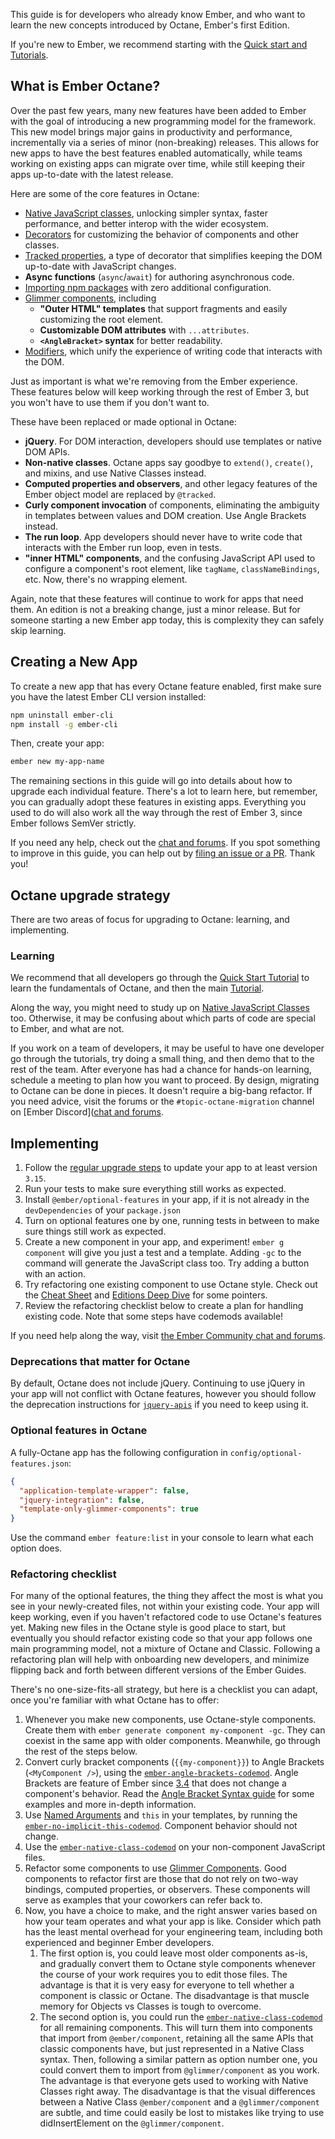 This guide is for developers who already know Ember, and who want to learn the new concepts introduced
by Octane, Ember's first Edition.

If you're new to Ember, we recommend starting with the [Quick start and Tutorials](https://emberjs.com/learn).

## What is Ember Octane?

Over the past few years, many new features have been added to Ember with the goal of introducing a new programming model for the framework.
This new model brings major gains in productivity and performance, incrementally via a series of minor (non-breaking) releases.
This allows for new apps to have the best features enabled automatically, while teams working on existing apps can migrate over time, while still keeping their apps up-to-date with the latest release.

Here are some of the core features in Octane:

- [Native JavaScript classes](../../in-depth-topics/native-classes-in-depth/), unlocking simpler syntax, faster performance,
  and better interop with the wider ecosystem.
- [Decorators](../../in-depth-topics/native-classes-in-depth/#toc_decorators) for customizing the behavior of components and other classes.
- [Tracked properties](../../in-depth-topics/autotracking-in-depth/), a type of decorator that simplifies keeping the DOM
  up-to-date with JavaScript changes.
- **Async functions** (`async`/`await`) for authoring asynchronous code.
- [Importing npm packages](../../addons-and-dependencies/managing-dependencies/#toc_regular-npm-packages) with zero additional configuration.
- [Glimmer components](../../components/), including
  - **"Outer HTML" templates** that support fragments and easily customizing the
    root element.
  - **Customizable DOM attributes** with `...attributes`.
  - **`<AngleBracket>` syntax** for better readability.
- [Modifiers](../../components/template-lifecycle-dom-and-modifiers/), which unify the experience of writing code that interacts with the DOM.

Just as important is what we're removing from the Ember experience. These
features below will keep working through the rest of Ember 3, but you won't have to use them if you don't
want to.

These have been replaced or made optional in Octane:

- **jQuery**. For DOM interaction, developers should use templates or native DOM
  APIs.
- **Non-native classes**. Octane apps say goodbye to `extend()`, `create()`, and
  mixins, and use Native Classes instead.
- **Computed properties and observers**, and other legacy features of the Ember
  object model are replaced by `@tracked`.
- **Curly component invocation** of components, eliminating the ambiguity in templates between
  values and DOM creation. Use Angle Brackets instead.
- **The run loop**. App developers should never have to write code that interacts
  with the Ember run loop, even in tests.
- **"inner HTML" components**, and the confusing JavaScript API used to
  configure a component's root element, like `tagName`, `classNameBindings`,
  etc. Now, there's no wrapping element.

Again, note that these features will continue to work for apps that need them.
An edition is not a breaking change, just a minor release. But for someone starting
a new Ember app today, this is complexity they can safely skip learning.

## Creating a New App

To create a new app that has every Octane feature enabled, first make sure you have the latest Ember CLI version installed:

```sh
npm uninstall ember-cli
npm install -g ember-cli
```

Then, create your app:

```sh
ember new my-app-name
```

The remaining sections in this guide will go into details about how to upgrade
each individual feature. There's a lot to learn here, but remember, you can
gradually adopt these features in existing apps. Everything you used to do will
also work all the way through the rest of Ember 3, since Ember follows SemVer
strictly.

If you need any help, check out the [chat and forums](https://emberjs.com/community/).
If you spot something to improve in this guide, you can help out by
[filing an issue or a PR](https://github.com/ember-learn/guides-source). Thank you!


## Octane upgrade strategy

There are two areas of focus for upgrading to Octane: learning, and implementing.

### Learning

We recommend that all developers go through the [Quick Start Tutorial](../getting-started/quick-start/) to learn the fundamentals of Octane, and then the main [Tutorial](../../tutorial/). 

Along the way, you might need to study up on [Native JavaScript Classes](https://developer.mozilla.org/en-US/docs/Web/JavaScript/Reference/Statements/class) too. Otherwise, it may be confusing about which parts of code are special to Ember, and what are not.

If you work on a team of developers, it may be useful to have one developer go through the tutorials, try doing a small thing, and then demo that to the rest of the team. After everyone has had a chance for hands-on learning, schedule a meeting to plan how you want to proceed.
By design, migrating to Octane can be done in pieces. It doesn't require a big-bang refactor. If you need advice, visit the forums or the `#topic-octane-migration` channel on [Ember Discord]([chat and forums](https://emberjs.com/community/).

## Implementing

1. Follow the [regular upgrade steps](https://cli.emberjs.com/release/basic-use/upgrading/) to update your app to at least version `3.15`.
2. Run your tests to make sure everything still works as expected.
5. Install `@ember/optional-features` in your app, if it is not already in the `devDependencies` of your `package.json`
6. Turn on optional features one by one, running tests in between to make sure things still work as expected.
7. Create a new component in your app, and experiment! `ember g component` will give you just a test and a template. Adding `-gc` to the command will generate the JavaScript class too. Try adding a button with an action.
8. Try refactoring one existing component to use Octane style. Check out the [Cheat Sheet](./cheat-sheet/) and [Editions Deep Dive](./editions/) for some pointers.
9. Review the refactoring checklist below to create a plan for handling existing code. Note that some steps have codemods available!

If you need help along the way, visit [the Ember Community chat and forums](https://emberjs.com/community/).

### Deprecations that matter for Octane

By default, Octane does not include jQuery. Continuing to use jQuery in your app will not conflict with Octane features, however you should follow the deprecation instructions for [`jquery-apis`](https://deprecations.emberjs.com/v3.x/#toc_jquery-apis) if you need to keep using it.

### Optional features in Octane

A fully-Octane app has the following configuration in `config/optional-features.json`:

```json
{
  "application-template-wrapper": false,
  "jquery-integration": false,
  "template-only-glimmer-components": true
}
```

Use the command `ember feature:list` in your console to learn what each option does.

### Refactoring checklist

For many of the optional features, the thing they affect the most is what you see in your newly-created files, not within your existing code.
Your app will keep working, even if you haven't refactored code to use Octane's features yet.
Making new files in the Octane style is good place to start, but eventually you should refactor existing code so that your app follows one main programming model, not a mixture of Octane and Classic.
Following a refactoring plan will help with onboarding new developers, and minimize flipping back and forth between different versions of the Ember Guides.

There's no one-size-fits-all strategy, but here is a checklist you can adapt, once you're familiar with what Octane has to offer:

1. Whenever you make new components, use Octane-style components. Create them with `ember generate component my-component -gc`. They can coexist in the same app with older components. Meanwhile, go through the rest of the steps below. 
2. Convert curly bracket components (`{{my-component}}`) to Angle Brackets (`<MyComponent />`), using the [`ember-angle-brackets-codemod`](https://github.com/ember-codemods/ember-angle-brackets-codemod). Angle Brackets are feature of Ember since [3.4](https://blog.emberjs.com/2018/10/07/ember-3-4-released.html) that does not change a component's behavior. Read the [Angle Bracket Syntax guide](../reference/syntax-conversion-guide/) for some examples and more in-depth information.
2. Use [Named Arguments](./editions/#toc_named-arguments) and `this` in your templates, by running the [`ember-no-implicit-this-codemod`](https://github.com/ember-codemods/ember-no-implicit-this-codemod). Component behavior should not change.
3. Use the [`ember-native-class-codemod`](https://github.com/ember-codemods/ember-native-class-codemod) on your non-component JavaScript files.
4. Refactor some components to use [Glimmer Components](../../../components/). Good components to refactor first are those that do not rely on two-way bindings, computed properties, or observers. These components will serve as examples that your coworkers can refer back to.
5. Now, you have a choice to make, and the right answer varies based on how your team operates and what your app is like. Consider which path has the least mental overhead for your engineering team, including both experienced and beginner Ember developers.
    1. The first option is, you could leave most older components as-is, and gradually convert them to Octane style components whenever the course of your work requires you to edit those files. The advantage is that it is very easy for everyone to tell whether a component is classic or Octane. The disadvantage is that muscle memory for Objects vs Classes is tough to overcome.
    2. The second option is, you could run the [`ember-native-class-codemod`](https://github.com/ember-codemods/ember-native-class-codemod) for all remaining components. This will turn them into components that import from `@ember/component`, retaining all the same APIs that classic components have, but just represented in a Native Class syntax. Then, following a similar pattern as option number one, you could convert them to import from `@glimmer/component` as you work. The advantage is that everyone gets used to working with Native Classes right away. The disadvantage is that the visual differences between a Native Class `@ember/component` and a `@glimmer/component` are subtle, and time could easily be lost to mistakes like trying to use didInsertElement on the `@glimmer/component`.
